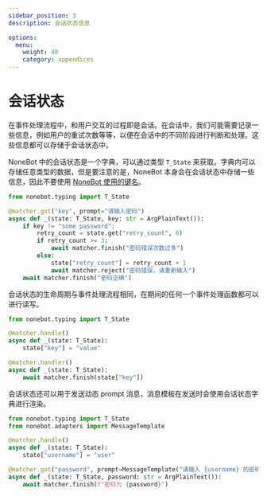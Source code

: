 ```yaml
---
sidebar_position: 3
description: 会话状态信息

options:
  menu:
    weight: 40
    category: appendices
---
```


# 会话状态

在事件处理流程中，和用户交互的过程即是会话。在会话中，我们可能需要记录一些信息，例如用户的重试次数等等，以便在会话中的不同阶段进行判断和处理。这些信息都可以存储于会话状态中。

NoneBot 中的会话状态是一个字典，可以通过类型 `T_State` 来获取。字典内可以存储任意类型的数据，但是要注意的是，NoneBot 本身会在会话状态中存储一些信息，因此不要使用 [NoneBot 使用的键名](../api/consts.md)。

```python
from nonebot.typing import T_State

@matcher.got("key", prompt="请输入密码")
async def _(state: T_State, key: str = ArgPlainText()):
    if key != "some password":
        retry_count = state.get("retry_count", 0)
        if retry_count >= 3:
            await matcher.finish("密码错误次数过多")
        else:
            state["retry_count"] = retry_count + 1
            await matcher.reject("密码错误，请重新输入")
    await matcher.finish("密码正确")
```

会话状态的生命周期与事件处理流程相同，在期间的任何一个事件处理函数都可以进行读写。

```python
from nonebot.typing import T_State

@matcher.handle()
async def _(state: T_State):
    state["key"] = "value"

@matcher.handler()
async def _(state: T_State):
    await matcher.finish(state["key"])
```

会话状态还可以用于发送动态 prompt 消息，消息模板在发送时会使用会话状态字典进行渲染。

```python
from nonebot.typing import T_State
from nonebot.adapters import MessageTemplate

@matcher.handle()
async def _(state: T_State):
    state["username"] = "user"

@matcher.got("password", prompt=MessageTemplate("请输入 {username} 的密码"))
async def _(state: T_State, password: str = ArgPlainText()):
    await matcher.finish(f"密码为 {password}")
```
